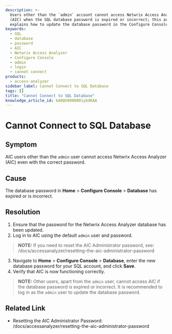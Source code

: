 ```yaml
---
description: >-
  Users other than the `admin` account cannot access Netwrix Access Analyzer
  (AIC) when the SQL database password is expired or incorrect; this article
  explains how to update the database password in the Configure Console.
keywords:
  - SQL
  - database
  - password
  - AIC
  - Netwrix Access Analyzer
  - Configure Console
  - admin
  - login
  - cannot connect
products:
  - access-analyzer
sidebar_label: Cannot Connect to SQL Database
tags: []
title: "Cannot Connect to SQL Database"
knowledge_article_id: kA0Qk0000001ybdKAA
---
```


# Cannot Connect to SQL Database

## Symptom
AIC users other than the `admin` user cannot access Netwrix Access Analyzer (AIC) even with the correct password.

## Cause
The database password in **Home** > **Configure Console** > **Database** has expired or is incorrect.

## Resolution
1. Ensure that the password for the Netwrix Access Analyzer database has been updated.
2. Log in to AIC using the default `admin` user and password.

> **NOTE:** If you need to reset the AIC Administrator password, see: /docs/accessanalyzer/resetting-the-aic-administrator-password

3. Navigate to **Home** > **Configure Console** > **Database**, enter the new database password for your SQL account, and click **Save**.
4. Verify that AIC is now functioning correctly.

> **NOTE:** Other users, apart from the `admin` user, cannot access AIC if the database password is expired or incorrect. It is recommended to log in as the `admin` user to update the database password.

## Related Link
- Resetting the AIC Administrator Password: /docs/accessanalyzer/resetting-the-aic-administrator-password
